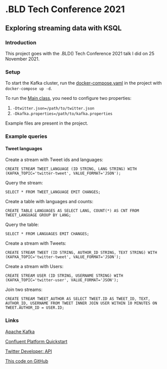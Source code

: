 # .BLD Tech Conference 2021
## Exploring streaming data with KSQL
### Introduction

This project goes with the .BLD() Tech Conference 2021 talk I did on 25 November 2021.

### Setup

To start the Kafka cluster, run the [docker-compose.yaml](docker-compose.yaml) in the project with `docker-compose up -d`.

To run the [Main class](twitter/src/main/java/nl/capgemini/events/bldtc_2021/twitter/Main.java), you need to configure two properties:
1. `-Dtwitter.json=/path/to/twitter.json`
2. `-Dkafka.properties=/path/to/kafka.properties`

Example files are present in the project.

### Example queries

#### Tweet languages
Create a stream with Tweet ids and languages:

`CREATE STREAM TWEET_LANGUAGE (ID STRING, LANG STRING) WITH (KAFKA_TOPIC='twitter-tweet', VALUE_FORMAT='JSON');`

Query the stream:

`SELECT * FROM TWEET_LANGUAGE EMIT CHANGES;`

Create a table with languages and counts:

`CREATE TABLE LANGUAGES AS SELECT LANG, COUNT(*) AS CNT FROM TWEET_LANGUAGE GROUP BY LANG;`

Query the table:

`SELECT * FROM LANGUAGES EMIT CHANGES;`

Create a stream with Tweets:

`CREATE STREAM TWEET (ID STRING, AUTHOR_ID STRING, TEXT STRING) WITH (KAFKA_TOPIC='twitter-tweet', VALUE_FORMAT='JSON');`

Create a stream with Users:

`CREATE STREAM USER (ID STRING, USERNAME STRING) WITH (KAFKA_TOPIC='twitter-user', VALUE_FORMAT='JSON');`

Join two streams:

`CREATE STREAM TWEET_AUTHOR AS SELECT TWEET.ID AS TWEET_ID, TEXT, AUTHOR_ID, USERNAME FROM TWEET INNER JOIN USER WITHIN 10 MINUTES ON TWEET.AUTHOR_ID = USER.ID;`

### Links

[Apache Kafka](https://kafka.apache.org/)

[Confluent Platform Quickstart](https://docs.confluent.io/platform/current/quickstart/ce-docker-quickstart.html)

[Twitter Developer: API](https://developer.twitter.com/en/products/twitter-api)

[This code on GitHub](https://github.com/mrjink-medium/bldtc_2021)
